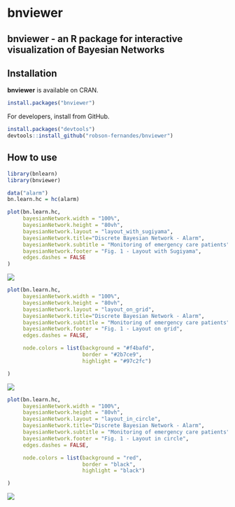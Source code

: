 # bnviewer
bnviewer - an R package for interactive visualization of Bayesian Networks
----------

Installation
------------

**bnviewer** is available on CRAN.

``` r
install.packages("bnviewer")
```

For developers, install from GitHub.

``` r
install.packages("devtools")
devtools::install_github("robson-fernandes/bnviewer")
```

How to use
----------

``` r
library(bnlearn)
library(bnviewer)
```

``` r
data("alarm")
bn.learn.hc = hc(alarm)
```


``` r
plot(bn.learn.hc,
     bayesianNetwork.width = "100%",
     bayesianNetwork.height = "80vh",
     bayesianNetwork.layout = "layout_with_sugiyama",
     bayesianNetwork.title="Discrete Bayesian Network - Alarm",
     bayesianNetwork.subtitle = "Monitoring of emergency care patients",
     bayesianNetwork.footer = "Fig. 1 - Layout with Sugiyama",
     edges.dashes = FALSE
)
```
![](man/figures/alarm_sugiyama_hc.gif)

``` r
plot(bn.learn.hc,
     bayesianNetwork.width = "100%",
     bayesianNetwork.height = "80vh",
     bayesianNetwork.layout = "layout_on_grid",
     bayesianNetwork.title="Discrete Bayesian Network - Alarm",
     bayesianNetwork.subtitle = "Monitoring of emergency care patients",
     bayesianNetwork.footer = "Fig. 1 - Layout on grid",
     edges.dashes = FALSE,

     node.colors = list(background = "#f4bafd",
                        border = "#2b7ce9",
                        highlight = "#97c2fc")

)
```
![](man/figures/alarm_grid_hc.gif)


``` r
plot(bn.learn.hc,
     bayesianNetwork.width = "100%",
     bayesianNetwork.height = "80vh",
     bayesianNetwork.layout = "layout_in_circle",
     bayesianNetwork.title="Discrete Bayesian Network - Alarm",
     bayesianNetwork.subtitle = "Monitoring of emergency care patients",
     bayesianNetwork.footer = "Fig. 1 - Layout in circle",
     edges.dashes = FALSE,

     node.colors = list(background = "red",
                        border = "black",
                        highlight = "black")

)
```
![](man/figures/alarm_circle_hc.gif)
